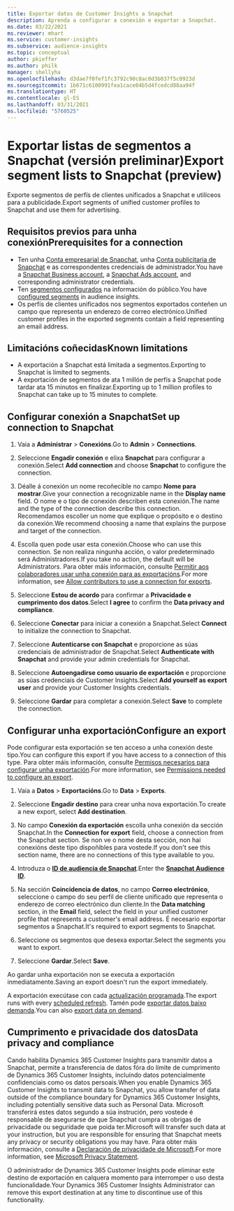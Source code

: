 ```yaml
---
title: Exportar datos de Customer Insights a Snapchat
description: Aprenda a configurar a conexión e exportar a Snapchat.
ms.date: 03/22/2021
ms.reviewer: mhart
ms.service: customer-insights
ms.subservice: audience-insights
ms.topic: conceptual
author: pkieffer
ms.author: philk
manager: shellyha
ms.openlocfilehash: d3dae7f0fef1fc3792c90c8ac0d3b037f5c0923d
ms.sourcegitcommit: 1b671c6100991fea1cace04b5d4fcedcd88aa94f
ms.translationtype: HT
ms.contentlocale: gl-ES
ms.lasthandoff: 03/31/2021
ms.locfileid: "5760525"
---
```

# <a name="export-segment-lists-to-snapchat-preview"></a><span data-ttu-id="cf4cd-103">Exportar listas de segmentos a Snapchat (versión preliminar)</span><span class="sxs-lookup"><span data-stu-id="cf4cd-103">Export segment lists to Snapchat (preview)</span></span>

<span data-ttu-id="cf4cd-104">Exporte segmentos de perfís de clientes unificados a Snapchat e utilíceos para a publicidade.</span><span class="sxs-lookup"><span data-stu-id="cf4cd-104">Export segments of unified customer profiles to Snapchat and use them for advertising.</span></span> 

## <a name="prerequisites-for-a-connection"></a><span data-ttu-id="cf4cd-105">Requisitos previos para unha conexión</span><span class="sxs-lookup"><span data-stu-id="cf4cd-105">Prerequisites for a connection</span></span>

-   <span data-ttu-id="cf4cd-106">Ten unha [Conta empresarial de Snapchat](https://business.snapchat.com/), unha [Conta publicitaria de Snapchat](https://ads.snapchat.com/) e as correspondentes credenciais de administrador.</span><span class="sxs-lookup"><span data-stu-id="cf4cd-106">You have a [Snapchat Business account](https://business.snapchat.com/), a [Snapchat Ads account](https://ads.snapchat.com/), and corresponding administrator credentials.</span></span>
-   <span data-ttu-id="cf4cd-107">Ten [segmentos configurados](segments.md) na información do público.</span><span class="sxs-lookup"><span data-stu-id="cf4cd-107">You have [configured segments](segments.md) in audience insights.</span></span>
-   <span data-ttu-id="cf4cd-108">Os perfís de clientes unificados nos segmentos exportados conteñen un campo que representa un enderezo de correo electrónico.</span><span class="sxs-lookup"><span data-stu-id="cf4cd-108">Unified customer profiles in the exported segments contain a field representing an email address.</span></span>

## <a name="known-limitations"></a><span data-ttu-id="cf4cd-109">Limitacións coñecidas</span><span class="sxs-lookup"><span data-stu-id="cf4cd-109">Known limitations</span></span>

- <span data-ttu-id="cf4cd-110">A exportación a Snapchat está limitada a segmentos.</span><span class="sxs-lookup"><span data-stu-id="cf4cd-110">Exporting to Snapchat is limited to segments.</span></span>
- <span data-ttu-id="cf4cd-111">A exportación de segmentos de ata 1 millón de perfís a Snapchat pode tardar ata 15 minutos en finalizar.</span><span class="sxs-lookup"><span data-stu-id="cf4cd-111">Exporting up to 1 million profiles to Snapchat can take up to 15 minutes to complete.</span></span> 

## <a name="set-up-connection-to-snapchat"></a><span data-ttu-id="cf4cd-112">Configurar conexión a Snapchat</span><span class="sxs-lookup"><span data-stu-id="cf4cd-112">Set up connection to Snapchat</span></span>

1. <span data-ttu-id="cf4cd-113">Vaia a **Administrar** > **Conexións**.</span><span class="sxs-lookup"><span data-stu-id="cf4cd-113">Go to **Admin** > **Connections**.</span></span>

1. <span data-ttu-id="cf4cd-114">Seleccione **Engadir conexión** e elixa **Snapchat** para configurar a conexión.</span><span class="sxs-lookup"><span data-stu-id="cf4cd-114">Select **Add connection** and choose **Snapchat** to configure the connection.</span></span>

1. <span data-ttu-id="cf4cd-115">Déalle á conexión un nome recoñecible no campo **Nome para mostrar**.</span><span class="sxs-lookup"><span data-stu-id="cf4cd-115">Give your connection a recognizable name in the **Display name** field.</span></span> <span data-ttu-id="cf4cd-116">O nome e o tipo de conexión describen esta conexión.</span><span class="sxs-lookup"><span data-stu-id="cf4cd-116">The name and the type of the connection describe this connection.</span></span> <span data-ttu-id="cf4cd-117">Recomendamos escoller un nome que explique o propósito e o destino da conexión.</span><span class="sxs-lookup"><span data-stu-id="cf4cd-117">We recommend choosing a name that explains the purpose and target of the connection.</span></span>

1. <span data-ttu-id="cf4cd-118">Escolla quen pode usar esta conexión.</span><span class="sxs-lookup"><span data-stu-id="cf4cd-118">Choose who can use this connection.</span></span> <span data-ttu-id="cf4cd-119">Se non realiza ningunha acción, o valor predeterminado será Administradores.</span><span class="sxs-lookup"><span data-stu-id="cf4cd-119">If you take no action, the default will be Administrators.</span></span> <span data-ttu-id="cf4cd-120">Para obter máis información, consulte [Permitir aos colaboradores usar unha conexión para as exportacións](connections.md#allow-contributors-to-use-a-connection-for-exports).</span><span class="sxs-lookup"><span data-stu-id="cf4cd-120">For more information, see [Allow contributors to use a connection for exports](connections.md#allow-contributors-to-use-a-connection-for-exports).</span></span>

1. <span data-ttu-id="cf4cd-121">Seleccione **Estou de acordo** para confirmar a **Privacidade e cumprimento dos datos**.</span><span class="sxs-lookup"><span data-stu-id="cf4cd-121">Select **I agree** to confirm the **Data privacy and compliance**.</span></span>

1. <span data-ttu-id="cf4cd-122">Seleccione **Conectar** para iniciar a conexión a Snapchat.</span><span class="sxs-lookup"><span data-stu-id="cf4cd-122">Select **Connect** to initialize the connection to Snapchat.</span></span>

1. <span data-ttu-id="cf4cd-123">Seleccione **Autenticarse con Snapchat** e proporcione as súas credenciais de administrador de Snapchat.</span><span class="sxs-lookup"><span data-stu-id="cf4cd-123">Select **Authenticate with Snapchat** and provide your admin credentials for Snapchat.</span></span> 

1. <span data-ttu-id="cf4cd-124">Seleccione **Autoengadirse como usuario de exportación** e proporcione as súas credenciais de Customer Insights.</span><span class="sxs-lookup"><span data-stu-id="cf4cd-124">Select **Add yourself as export user** and provide your Customer Insights credentials.</span></span>

1. <span data-ttu-id="cf4cd-125">Seleccione **Gardar** para completar a conexión.</span><span class="sxs-lookup"><span data-stu-id="cf4cd-125">Select **Save** to complete the connection.</span></span>

## <a name="configure-an-export"></a><span data-ttu-id="cf4cd-126">Configurar unha exportación</span><span class="sxs-lookup"><span data-stu-id="cf4cd-126">Configure an export</span></span>

<span data-ttu-id="cf4cd-127">Pode configurar esta exportación se ten acceso a unha conexión deste tipo.</span><span class="sxs-lookup"><span data-stu-id="cf4cd-127">You can configure this export if you have access to a connection of this type.</span></span> <span data-ttu-id="cf4cd-128">Para obter máis información, consulte [Permisos necesarios para configurar unha exportación](export-destinations.md#set-up-a-new-export).</span><span class="sxs-lookup"><span data-stu-id="cf4cd-128">For more information, see [Permissions needed to configure an export](export-destinations.md#set-up-a-new-export).</span></span>

1. <span data-ttu-id="cf4cd-129">Vaia a **Datos** > **Exportacións**.</span><span class="sxs-lookup"><span data-stu-id="cf4cd-129">Go to **Data** > **Exports**.</span></span>

1. <span data-ttu-id="cf4cd-130">Seleccione **Engadir destino** para crear unha nova exportación.</span><span class="sxs-lookup"><span data-stu-id="cf4cd-130">To create a new export, select **Add destination**.</span></span>

1. <span data-ttu-id="cf4cd-131">No campo **Conexión da exportación** escolla unha conexión da sección Snapchat.</span><span class="sxs-lookup"><span data-stu-id="cf4cd-131">In the **Connection for export** field, choose a connection from the Snapchat section.</span></span> <span data-ttu-id="cf4cd-132">Se non ve o nome desta sección, non hai conexións deste tipo dispoñibles para vostede.</span><span class="sxs-lookup"><span data-stu-id="cf4cd-132">If you don't see this section name, there are no connections of this type available to you.</span></span>

1. <span data-ttu-id="cf4cd-133">Introduza o [**ID de audiencia de Snapchat**](https://businesshelp.snapchat.com/s/article/custom-audiences).</span><span class="sxs-lookup"><span data-stu-id="cf4cd-133">Enter the [**Snapchat Audience ID**](https://businesshelp.snapchat.com/s/article/custom-audiences).</span></span>

1. <span data-ttu-id="cf4cd-134">Na sección **Coincidencia de datos**, no campo **Correo electrónico**, seleccione o campo do seu perfil de cliente unificado que representa o enderezo de correo electrónico dun cliente.</span><span class="sxs-lookup"><span data-stu-id="cf4cd-134">In the **Data matching** section, in the **Email** field, select the field in your unified customer profile that represents a customer's email address.</span></span> <span data-ttu-id="cf4cd-135">É necesario exportar segmentos a Snapchat.</span><span class="sxs-lookup"><span data-stu-id="cf4cd-135">It's required to export segments to Snapchat.</span></span>

1. <span data-ttu-id="cf4cd-136">Seleccione os segmentos que desexa exportar.</span><span class="sxs-lookup"><span data-stu-id="cf4cd-136">Select the segments you want to export.</span></span> 

1. <span data-ttu-id="cf4cd-137">Seleccione **Gardar**.</span><span class="sxs-lookup"><span data-stu-id="cf4cd-137">Select **Save**.</span></span>

<span data-ttu-id="cf4cd-138">Ao gardar unha exportación non se executa a exportación inmediatamente.</span><span class="sxs-lookup"><span data-stu-id="cf4cd-138">Saving an export doesn't run the export immediately.</span></span>

<span data-ttu-id="cf4cd-139">A exportación execútase con cada [actualización programada](system.md#schedule-tab).</span><span class="sxs-lookup"><span data-stu-id="cf4cd-139">The export runs with every [scheduled refresh](system.md#schedule-tab).</span></span> <span data-ttu-id="cf4cd-140">Tamén pode [exportar datos baixo demanda](export-destinations.md#run-exports-on-demand).</span><span class="sxs-lookup"><span data-stu-id="cf4cd-140">You can also [export data on demand](export-destinations.md#run-exports-on-demand).</span></span> 


## <a name="data-privacy-and-compliance"></a><span data-ttu-id="cf4cd-141">Cumprimento e privacidade dos datos</span><span class="sxs-lookup"><span data-stu-id="cf4cd-141">Data privacy and compliance</span></span>

<span data-ttu-id="cf4cd-142">Cando habilita Dynamics 365 Customer Insights para transmitir datos a Snapchat, permite a transferencia de datos fóra do límite de cumprimento de Dynamics 365 Customer Insights, incluíndo datos potencialmente confidenciais como os datos persoais.</span><span class="sxs-lookup"><span data-stu-id="cf4cd-142">When you enable Dynamics 365 Customer Insights to transmit data to Snapchat, you allow transfer of data outside of the compliance boundary for Dynamics 365 Customer Insights, including potentially sensitive data such as Personal Data.</span></span> <span data-ttu-id="cf4cd-143">Microsoft transferirá estes datos segundo a súa instrución, pero vostede é responsable de asegurarse de que Snapchat cumpra as obrigas de privacidade ou seguridade que poida ter.</span><span class="sxs-lookup"><span data-stu-id="cf4cd-143">Microsoft will transfer such data at your instruction, but you are responsible for ensuring that Snapchat meets any privacy or security obligations you may have.</span></span> <span data-ttu-id="cf4cd-144">Para obter máis información, consulte a [Declaración de privacidade de Microsoft](https://go.microsoft.com/fwlink/?linkid=396732).</span><span class="sxs-lookup"><span data-stu-id="cf4cd-144">For more information, see [Microsoft Privacy Statement](https://go.microsoft.com/fwlink/?linkid=396732).</span></span>

<span data-ttu-id="cf4cd-145">O administrador de Dynamics 365 Customer Insights pode eliminar este destino de exportación en calquera momento para interromper o uso desta funcionalidade.</span><span class="sxs-lookup"><span data-stu-id="cf4cd-145">Your Dynamics 365 Customer Insights Administrator can remove this export destination at any time to discontinue use of this functionality.</span></span>
